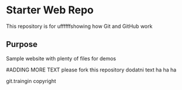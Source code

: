 # Starter Web Repo

This repository is for uffffffshowing how Git and GitHub work

## Purpose

Sample website with plenty of files for demos

#ADDING MORE TEXT
please fork this repository
dodatni text ha ha ha

git.traingin copyright